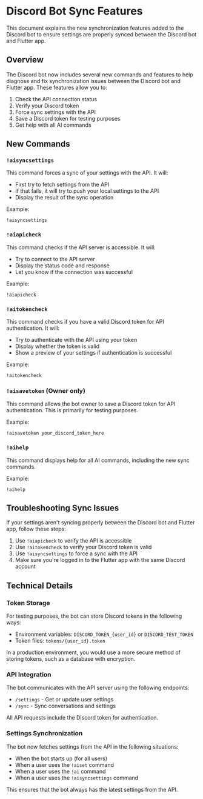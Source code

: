 # Discord Bot Sync Features

This document explains the new synchronization features added to the Discord bot to ensure settings are properly synced between the Discord bot and Flutter app.

## Overview

The Discord bot now includes several new commands and features to help diagnose and fix synchronization issues between the Discord bot and Flutter app. These features allow you to:

1. Check the API connection status
2. Verify your Discord token
3. Force sync settings with the API
4. Save a Discord token for testing purposes
5. Get help with all AI commands

## New Commands

### `!aisyncsettings`

This command forces a sync of your settings with the API. It will:
- First try to fetch settings from the API
- If that fails, it will try to push your local settings to the API
- Display the result of the sync operation

Example:
```
!aisyncsettings
```

### `!aiapicheck`

This command checks if the API server is accessible. It will:
- Try to connect to the API server
- Display the status code and response
- Let you know if the connection was successful

Example:
```
!aiapicheck
```

### `!aitokencheck`

This command checks if you have a valid Discord token for API authentication. It will:
- Try to authenticate with the API using your token
- Display whether the token is valid
- Show a preview of your settings if authentication is successful

Example:
```
!aitokencheck
```

### `!aisavetoken` (Owner only)

This command allows the bot owner to save a Discord token for API authentication. This is primarily for testing purposes.

Example:
```
!aisavetoken your_discord_token_here
```

### `!aihelp`

This command displays help for all AI commands, including the new sync commands.

Example:
```
!aihelp
```

## Troubleshooting Sync Issues

If your settings aren't syncing properly between the Discord bot and Flutter app, follow these steps:

1. Use `!aiapicheck` to verify the API is accessible
2. Use `!aitokencheck` to verify your Discord token is valid
3. Use `!aisyncsettings` to force a sync with the API
4. Make sure you're logged in to the Flutter app with the same Discord account

## Technical Details

### Token Storage

For testing purposes, the bot can store Discord tokens in the following ways:
- Environment variables: `DISCORD_TOKEN_{user_id}` or `DISCORD_TEST_TOKEN`
- Token files: `tokens/{user_id}.token`

In a production environment, you would use a more secure method of storing tokens, such as a database with encryption.

### API Integration

The bot communicates with the API server using the following endpoints:
- `/settings` - Get or update user settings
- `/sync` - Sync conversations and settings

All API requests include the Discord token for authentication.

### Settings Synchronization

The bot now fetches settings from the API in the following situations:
- When the bot starts up (for all users)
- When a user uses the `!aiset` command
- When a user uses the `!ai` command
- When a user uses the `!aisyncsettings` command

This ensures that the bot always has the latest settings from the API.
